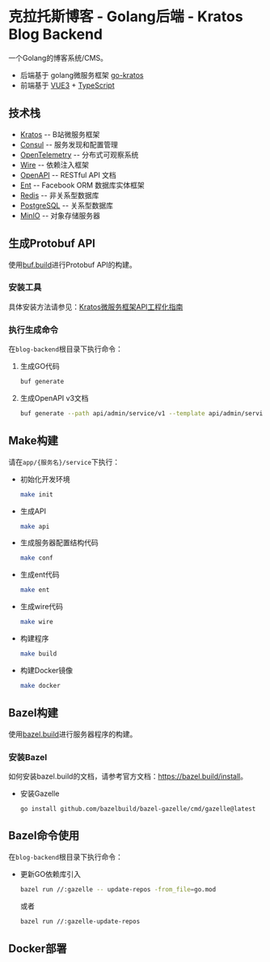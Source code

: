 # 克拉托斯博客 - Golang后端 - Kratos Blog Backend

一个Golang的博客系统/CMS。

- 后端基于 golang微服务框架 [go-kratos](https://go-kratos.dev/)
- 前端基于 [VUE3](https://vuejs.org/) + [TypeScript](https://www.typescriptlang.org/)

## 技术栈

* [Kratos](https://go-kratos.dev/) -- B站微服务框架
* [Consul](https://www.consul.io/) -- 服务发现和配置管理
* [OpenTelemetry](https://opentelemetry.io/) -- 分布式可观察系统
* [Wire](https://github.com/google/wire) -- 依赖注入框架
* [OpenAPI](https://www.openapis.org/) -- RESTful API 文档
* [Ent](https://entgo.io/) -- Facebook ORM 数据库实体框架
* [Redis](https://redis.io/) -- 非关系型数据库
* [PostgreSQL](https://www.postgresql.org/) -- 关系型数据库
* [MinIO](https://min.io/) -- 对象存储服务器

## 生成Protobuf API

使用[buf.build](https://buf.build/)进行Protobuf API的构建。

### 安装工具

具体安装方法请参见：[Kratos微服务框架API工程化指南](https://juejin.cn/post/7191095845096259641)

### 执行生成命令

在`blog-backend`根目录下执行命令：

1. 生成GO代码

    ```bash
    buf generate
    ```

2. 生成OpenAPI v3文档

    ```bash
    buf generate --path api/admin/service/v1 --template api/admin/service/v1/buf.openapi.gen.yaml
    ```

## Make构建

请在`app/{服务名}/service`下执行：

- 初始化开发环境

   ```bash
   make init
   ```

- 生成API

   ```bash
   make api
   ```

- 生成服务器配置结构代码

   ```bash
   make conf
   ```

- 生成ent代码

   ```bash
   make ent
   ```

- 生成wire代码

   ```bash
   make wire
   ```

- 构建程序

   ```bash
   make build
   ```

- 构建Docker镜像

   ```bash
   make docker
   ```

## Bazel构建

使用[bazel.build](https://bazel.build/)进行服务器程序的构建。

### 安装Bazel

如何安装bazel.build的文档，请参考官方文档：<https://bazel.build/install>。

- 安装Gazelle

   ```shell
   go install github.com/bazelbuild/bazel-gazelle/cmd/gazelle@latest
   ```

## Bazel命令使用

在`blog-backend`根目录下执行命令：

- 更新GO依赖库引入

   ```bash
   bazel run //:gazelle -- update-repos -from_file=go.mod
   ```
   
   或者
   
   ```bash
   bazel run //:gazelle-update-repos
   ```

## Docker部署
